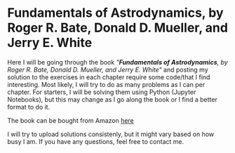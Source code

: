 # Fundamentals of Astrodynamics, by Roger R. Bate, Donald D. Mueller, and Jerry E. White

Here I will be going through the book _"**Fundamentals of Astrodynamics**, by Roger R. Bate, Donald D. Mueller, and Jerry E. White"_ and posting my solution to the exercises in each chapter require some code/that I find interesting. Most likely, I will try to do as many problems as I can per chapter. For starters, I will be solving them using Python (Jupyter Notebooks), but this may change as I go along the book or I find a better format to do it. 

The book can be bought from Amazon [here](https://www.amazon.com/Fundamentals-Astrodynamics-Dover-Aeronautical-Engineering/dp/0486600610/ref=sr_1_2?crid=1MQ9JQRTTP7G3&dchild=1&keywords=fundamentals+of+astrodynamics&qid=1604075436&sprefix=fundamentals+of+astro%2Caps%2C168&sr=8-2)

I will try to upload solutions consistenly, but it might vary based on how busy I am. If you have any questions, feel free to contact me. 